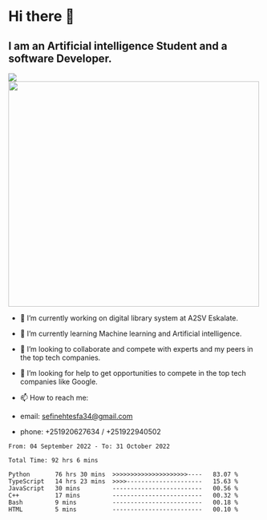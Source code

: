 # Hi there 👋
## I am an Artificial intelligence Student and a software Developer.
<img src = "https://github-readme-stats.vercel.app/api?username=sefinehtesfa34&&show_icons=true&title_color=ffffff&icon_color=bb2acf&text_color=daf7dc&bg_color=151515"/>
<img src="https://wakatime.com/share/@sefinehtesfa34/ae9674e3-b462-4438-9120-52fc3d0ffbbb.png" width ="500" height = "450"/>

- 🔭 I’m currently working on digital library system at A2SV Eskalate.
- 🌱 I’m currently learning Machine learning and Artificial intelligence.
- 👯 I’m looking to collaborate and compete with experts and my peers in the top tech companies.
- 🤔 I’m looking for help to get opportunities to compete in the top tech companies like Google.

- 📫 How to reach me: 
- email: sefinehtesfa34@gmail.com
- phone: +251920627634 / +251922940502
<!--START_SECTION:waka-->

```text
From: 04 September 2022 - To: 31 October 2022

Total Time: 92 hrs 6 mins

Python       76 hrs 30 mins  >>>>>>>>>>>>>>>>>>>>>----   83.07 %
TypeScript   14 hrs 23 mins  >>>>---------------------   15.63 %
JavaScript   30 mins         -------------------------   00.56 %
C++          17 mins         -------------------------   00.32 %
Bash         9 mins          -------------------------   00.18 %
HTML         5 mins          -------------------------   00.10 %
```

<!--END_SECTION:waka-->

